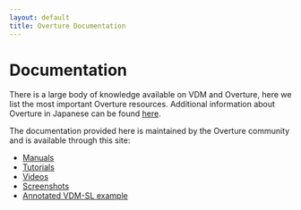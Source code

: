 ```yaml
---
layout: default
title: Overture Documentation
---
```


# Documentation

There is a large body of knowledge available on VDM and Overture, here
we list the most important Overture resources.  Additional information
about Overture in Japanese can be found
[here](http://research.nii.ac.jp/~f-ishikawa/vdm/overture.html).

The documentation provided here is maintained by the Overture community and is available through this site:

- [Manuals]({{site.url}}/documentation/manuals.html)
- [Tutorials]({{site.url}}/documentation/tutorials.html)
- [Videos]({{site.url}}/documentation/videos.html)
- [Screenshots]({{site.url}}/documentation/Screenshots.html)
- [Annotated VDM-SL example](https://github.com/overturetool/documentation/blob/master/documentation/DTG-VDM.pdf)
